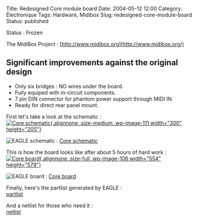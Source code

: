Title: Redesigned Core module board
Date: 2004-05-12 12:00
Category: Électronique
Tags: Hardware, Midibox
Slug: redesigned-core-module-board
Status: published

Status : Frozen

The MidiBox Project : [http://www.midibox.org](http://www.midibox.org/)

Significant improvements against the original design
----------------------------------------------------

-   Only six bridges : NO wires under the board.
-   Fully equiped with in-circuit components.
-   7 pin DIN connector for phantom power support through MIDI IN.
-   Ready for direct rear panel mount.

First let's take a look at the schematic :  
[![Core
schematic](/images/schematic-300x205.png "Core schematic"){.alignnone
.size-medium .wp-image-111 width="300"
height="205"}](/images/schematic.png)  

![EAGLE schematic](/images/sch.png) : [Core
schematic](/files/core.sch)

This is how the board looks like after about 5 hours of hard work :  
[![Core
board](/images/board.png "Core board"){.alignnone
.size-full .wp-image-106 width="554"
height="579"}](/images/board.png)

![EAGLE board](/images/brd.png) : [Core
board](/files/core.brd)

Finally, here's the partlist generated by EAGLE :  
[partlist](/files/partlist.txt)

And a netlist for those who need it :  
[netlist](/files/netlist.txt)
